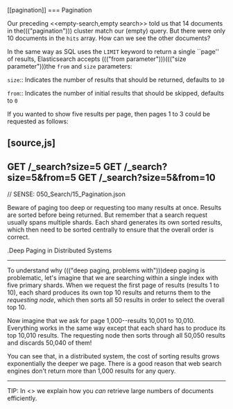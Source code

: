 [[pagination]]
=== Pagination

Our preceding <<empty-search,empty search>> told us that 14 documents in the((("pagination")))
cluster match our (empty) query.  But there were only 10 documents in
the `hits` array.  How can we see the other documents?

In the same way as SQL uses the `LIMIT` keyword to return a single ``page'' of
results, Elasticsearch accepts ((("from parameter")))((("size parameter")))the `from` and `size` parameters:

`size`:: 
   Indicates the number of results that should be returned, defaults to `10`
   
`from`:: 
   Indicates the number of initial results that should be skipped, defaults to `0`

If you wanted to show five results per page, then pages 1 to 3
could be requested as follows:

[source,js]
--------------------------------------------------
GET /_search?size=5
GET /_search?size=5&from=5
GET /_search?size=5&from=10
--------------------------------------------------
// SENSE: 050_Search/15_Pagination.json


Beware of paging too deep or requesting too many results at once. Results are
sorted before being returned. But remember that a search request usually spans
multiple shards. Each shard generates its own sorted results, which then need
to be sorted centrally to ensure that the overall order is correct.

.Deep Paging in Distributed Systems
****

To understand why ((("deep paging, problems with")))deep paging is problematic, let's imagine that we are
searching within a single index with five primary shards.  When we request the
first page of results (results 1 to 10), each shard produces its own top 10
results and returns them to the _requesting node_, which then sorts all 50
results in order to select the overall top 10.

Now imagine that we ask for page 1,000--results 10,001 to 10,010. Everything
works in the same way except that each shard has to produce its top 10,010
results. The requesting node then sorts through all 50,050 results and
discards 50,040 of them!

You can see that, in a distributed system, the cost of sorting results
grows exponentially the deeper we page.  There is a good reason
that web search engines don't return more than 1,000 results for any query.

****

TIP: In <<reindex>> we explain how you _can_ retrieve large numbers of
documents efficiently.
